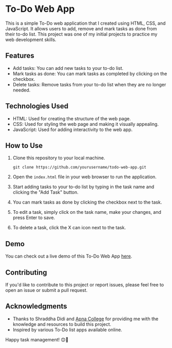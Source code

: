 # To-Do Web App


This is a simple To-Do web application that I created using HTML, CSS, and JavaScript. It allows users to add, remove and mark tasks as done from their to-do list. This project was one of my initial projects to practice my web development skills.

## Features

- Add tasks: You can add new tasks to your to-do list.
- Mark tasks as done: You can mark tasks as completed by clicking on the checkbox.
- Delete tasks: Remove tasks from your to-do list when they are no longer needed.

## Technologies Used

- HTML: Used for creating the structure of the web page.
- CSS: Used for styling the web page and making it visually appealing.
- JavaScript: Used for adding interactivity to the web app.

## How to Use

1. Clone this repository to your local machine.
   ```
   git clone https://github.com/yourusername/todo-web-app.git
   ```

2. Open the `index.html` file in your web browser to run the application.

3. Start adding tasks to your to-do list by typing in the task name and clicking the "Add Task" button.

4. You can mark tasks as done by clicking the checkbox next to the task.

5. To edit a task, simply click on the task name, make your changes, and press Enter to save.

6. To delete a task, click the X can icon next to the task.

## Demo

You can check out a live demo of this To-Do Web App [here](https://yourusername.github.io/todo-web-app/).

## Contributing

If you'd like to contribute to this project or report issues, please feel free to open an issue or submit a pull request.


## Acknowledgments

- Thanks to Shraddha Didi and [Apna College](https://www.apnacollege.com/) for providing me with the knowledge and resources to build this project.
- Inspired by various To-Do list apps available online.

Happy task management! 😊📝